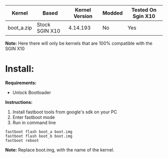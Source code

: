 | Kernel| Based | Kernel Version | Modded | Tested On Sgin X10 |
| --- | --- | --- | --- | --- |
| boot_a.zip | Stock SGIN X10  | 4.14.193 | No | Yes |

**Note:** Here there will only be kernels that are 100% compatible with the SGIN X10

# Install:
**Requirements:**
- Unlock Bootloader

**Instructions:** 
1. Install fastboot tools from google's sdk on your PC
2. Enter fastboot mode
3. Run in command line
```
fastboot flash boot_a boot.img 
fastboot flash boot_b boot.img
fastboot reboot
```

**Note:** Replace boot.img, with the name of the kernel.
